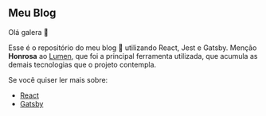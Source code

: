 ## Meu Blog

Olá galera :tada:

Esse é o repositório do meu blog :rocket: utilizando React, Jest e Gatsby. Menção **Honrosa** ao [Lumen](https://lumen.netlify.com/), que foi a principal ferramenta utilizada, que acumula as demais tecnologias que o projeto contempla.

Se você quiser ler mais sobre:

* [React](https://reactjs.org/)
* [Gatsby](https://www.gatsbyjs.org/)



